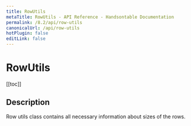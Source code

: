 ```yaml
---
title: RowUtils
metaTitle: RowUtils - API Reference - Handsontable Documentation
permalink: /8.2/api/row-utils
canonicalUrl: /api/row-utils
hotPlugin: false
editLink: false
---
```


# RowUtils

[[toc]]

## Description

Row utils class contains all necessary information about sizes of the rows.




